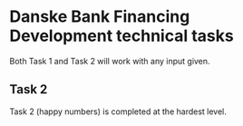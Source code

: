 # Danske Bank Financing Development technical tasks

Both Task 1 and Task 2 will work with any input given.

## Task 2

Task 2 (happy numbers) is completed at the hardest level.
